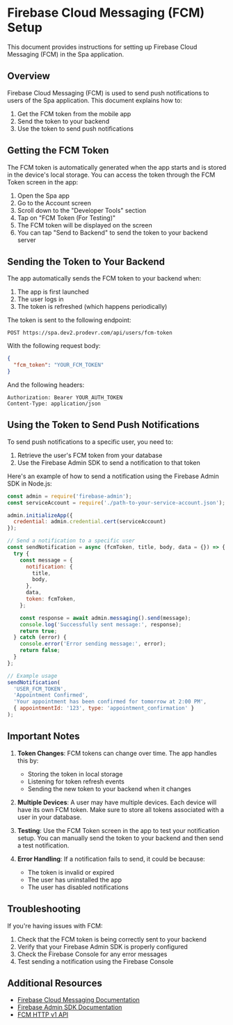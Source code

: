 # Firebase Cloud Messaging (FCM) Setup

This document provides instructions for setting up Firebase Cloud Messaging (FCM) in the Spa application.

## Overview

Firebase Cloud Messaging (FCM) is used to send push notifications to users of the Spa application. This document explains how to:

1. Get the FCM token from the mobile app
2. Send the token to your backend
3. Use the token to send push notifications

## Getting the FCM Token

The FCM token is automatically generated when the app starts and is stored in the device's local storage. You can access the token through the FCM Token screen in the app:

1. Open the Spa app
2. Go to the Account screen
3. Scroll down to the "Developer Tools" section
4. Tap on "FCM Token (For Testing)"
5. The FCM token will be displayed on the screen
6. You can tap "Send to Backend" to send the token to your backend server

## Sending the Token to Your Backend

The app automatically sends the FCM token to your backend when:

1. The app is first launched
2. The user logs in
3. The token is refreshed (which happens periodically)

The token is sent to the following endpoint:

```
POST https://spa.dev2.prodevr.com/api/users/fcm-token
```

With the following request body:

```json
{
  "fcm_token": "YOUR_FCM_TOKEN"
}
```

And the following headers:

```
Authorization: Bearer YOUR_AUTH_TOKEN
Content-Type: application/json
```

## Using the Token to Send Push Notifications

To send push notifications to a specific user, you need to:

1. Retrieve the user's FCM token from your database
2. Use the Firebase Admin SDK to send a notification to that token

Here's an example of how to send a notification using the Firebase Admin SDK in Node.js:

```javascript
const admin = require('firebase-admin');
const serviceAccount = require('./path-to-your-service-account.json');

admin.initializeApp({
  credential: admin.credential.cert(serviceAccount)
});

// Send a notification to a specific user
const sendNotification = async (fcmToken, title, body, data = {}) => {
  try {
    const message = {
      notification: {
        title,
        body,
      },
      data,
      token: fcmToken,
    };

    const response = await admin.messaging().send(message);
    console.log('Successfully sent message:', response);
    return true;
  } catch (error) {
    console.error('Error sending message:', error);
    return false;
  }
};

// Example usage
sendNotification(
  'USER_FCM_TOKEN',
  'Appointment Confirmed',
  'Your appointment has been confirmed for tomorrow at 2:00 PM',
  { appointmentId: '123', type: 'appointment_confirmation' }
);
```

## Important Notes

1. **Token Changes**: FCM tokens can change over time. The app handles this by:
   - Storing the token in local storage
   - Listening for token refresh events
   - Sending the new token to your backend when it changes

2. **Multiple Devices**: A user may have multiple devices. Each device will have its own FCM token. Make sure to store all tokens associated with a user in your database.

3. **Testing**: Use the FCM Token screen in the app to test your notification setup. You can manually send the token to your backend and then send a test notification.

4. **Error Handling**: If a notification fails to send, it could be because:
   - The token is invalid or expired
   - The user has uninstalled the app
   - The user has disabled notifications

## Troubleshooting

If you're having issues with FCM:

1. Check that the FCM token is being correctly sent to your backend
2. Verify that your Firebase Admin SDK is properly configured
3. Check the Firebase Console for any error messages
4. Test sending a notification using the Firebase Console

## Additional Resources

- [Firebase Cloud Messaging Documentation](https://firebase.google.com/docs/cloud-messaging)
- [Firebase Admin SDK Documentation](https://firebase.google.com/docs/admin/setup)
- [FCM HTTP v1 API](https://firebase.google.com/docs/reference/fcm/rest/v1/projects.messages) 